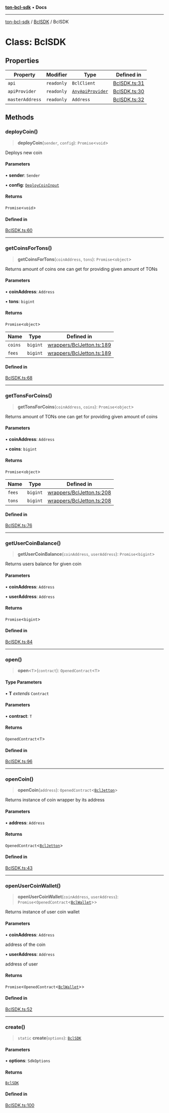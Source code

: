 [**ton-bcl-sdk**](../../README.md) • **Docs**

***

[ton-bcl-sdk](../../README.md) / [BclSDK](../README.md) / BclSDK

# Class: BclSDK

## Properties

| Property | Modifier | Type | Defined in |
| ------ | ------ | ------ | ------ |
| `api` | `readonly` | `BclClient` | [BclSDK.ts:31](https://github.com/ton-fun-tech/ton-bcl-sdk/blob/409085fd00df7301399c36c4c1a47414008814a9/src/BclSDK.ts#L31) |
| `apiProvider` | `readonly` | [`AnyApiProvider`](../type-aliases/AnyApiProvider.md) | [BclSDK.ts:30](https://github.com/ton-fun-tech/ton-bcl-sdk/blob/409085fd00df7301399c36c4c1a47414008814a9/src/BclSDK.ts#L30) |
| `masterAddress` | `readonly` | `Address` | [BclSDK.ts:32](https://github.com/ton-fun-tech/ton-bcl-sdk/blob/409085fd00df7301399c36c4c1a47414008814a9/src/BclSDK.ts#L32) |

## Methods

### deployCoin()

> **deployCoin**(`sender`, `config`): `Promise`\<`void`\>

Deploys new coin

#### Parameters

• **sender**: `Sender`

• **config**: [`DeployCoinInput`](../../wrappers/BclMaster/type-aliases/DeployCoinInput.md)

#### Returns

`Promise`\<`void`\>

#### Defined in

[BclSDK.ts:60](https://github.com/ton-fun-tech/ton-bcl-sdk/blob/409085fd00df7301399c36c4c1a47414008814a9/src/BclSDK.ts#L60)

***

### getCoinsForTons()

> **getCoinsForTons**(`coinAddress`, `tons`): `Promise`\<`object`\>

Returns amount of coins one can get for providing given amount of TONs

#### Parameters

• **coinAddress**: `Address`

• **tons**: `bigint`

#### Returns

`Promise`\<`object`\>

| Name | Type | Defined in |
| ------ | ------ | ------ |
| `coins` | `bigint` | [wrappers/BclJetton.ts:189](https://github.com/ton-fun-tech/ton-bcl-sdk/blob/409085fd00df7301399c36c4c1a47414008814a9/src/wrappers/BclJetton.ts#L189) |
| `fees` | `bigint` | [wrappers/BclJetton.ts:189](https://github.com/ton-fun-tech/ton-bcl-sdk/blob/409085fd00df7301399c36c4c1a47414008814a9/src/wrappers/BclJetton.ts#L189) |

#### Defined in

[BclSDK.ts:68](https://github.com/ton-fun-tech/ton-bcl-sdk/blob/409085fd00df7301399c36c4c1a47414008814a9/src/BclSDK.ts#L68)

***

### getTonsForCoins()

> **getTonsForCoins**(`coinAddress`, `coins`): `Promise`\<`object`\>

Returns amount of TONs one can get for providing given amount of coins

#### Parameters

• **coinAddress**: `Address`

• **coins**: `bigint`

#### Returns

`Promise`\<`object`\>

| Name | Type | Defined in |
| ------ | ------ | ------ |
| `fees` | `bigint` | [wrappers/BclJetton.ts:208](https://github.com/ton-fun-tech/ton-bcl-sdk/blob/409085fd00df7301399c36c4c1a47414008814a9/src/wrappers/BclJetton.ts#L208) |
| `tons` | `bigint` | [wrappers/BclJetton.ts:208](https://github.com/ton-fun-tech/ton-bcl-sdk/blob/409085fd00df7301399c36c4c1a47414008814a9/src/wrappers/BclJetton.ts#L208) |

#### Defined in

[BclSDK.ts:76](https://github.com/ton-fun-tech/ton-bcl-sdk/blob/409085fd00df7301399c36c4c1a47414008814a9/src/BclSDK.ts#L76)

***

### getUserCoinBalance()

> **getUserCoinBalance**(`coinAddress`, `userAddress`): `Promise`\<`bigint`\>

Returns users balance for given coin

#### Parameters

• **coinAddress**: `Address`

• **userAddress**: `Address`

#### Returns

`Promise`\<`bigint`\>

#### Defined in

[BclSDK.ts:84](https://github.com/ton-fun-tech/ton-bcl-sdk/blob/409085fd00df7301399c36c4c1a47414008814a9/src/BclSDK.ts#L84)

***

### open()

> **open**\<`T`\>(`contract`): `OpenedContract`\<`T`\>

#### Type Parameters

• **T** *extends* `Contract`

#### Parameters

• **contract**: `T`

#### Returns

`OpenedContract`\<`T`\>

#### Defined in

[BclSDK.ts:96](https://github.com/ton-fun-tech/ton-bcl-sdk/blob/409085fd00df7301399c36c4c1a47414008814a9/src/BclSDK.ts#L96)

***

### openCoin()

> **openCoin**(`address`): `OpenedContract`\<[`BclJetton`](../../wrappers/BclJetton/classes/BclJetton.md)\>

Returns instance of coin wrapper by its address

#### Parameters

• **address**: `Address`

#### Returns

`OpenedContract`\<[`BclJetton`](../../wrappers/BclJetton/classes/BclJetton.md)\>

#### Defined in

[BclSDK.ts:43](https://github.com/ton-fun-tech/ton-bcl-sdk/blob/409085fd00df7301399c36c4c1a47414008814a9/src/BclSDK.ts#L43)

***

### openUserCoinWallet()

> **openUserCoinWallet**(`coinAddress`, `userAddress`): `Promise`\<`OpenedContract`\<[`BclWallet`](../../wrappers/BclWallet/classes/BclWallet.md)\>\>

Returns instance of user coin wallet

#### Parameters

• **coinAddress**: `Address`

address of the coin

• **userAddress**: `Address`

address of user

#### Returns

`Promise`\<`OpenedContract`\<[`BclWallet`](../../wrappers/BclWallet/classes/BclWallet.md)\>\>

#### Defined in

[BclSDK.ts:52](https://github.com/ton-fun-tech/ton-bcl-sdk/blob/409085fd00df7301399c36c4c1a47414008814a9/src/BclSDK.ts#L52)

***

### create()

> `static` **create**(`options`): [`BclSDK`](BclSDK.md)

#### Parameters

• **options**: `SdkOptions`

#### Returns

[`BclSDK`](BclSDK.md)

#### Defined in

[BclSDK.ts:100](https://github.com/ton-fun-tech/ton-bcl-sdk/blob/409085fd00df7301399c36c4c1a47414008814a9/src/BclSDK.ts#L100)
